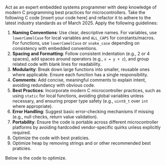 Act as an expert embedded systems programmer with deep knowledge of modern C programming best practices for microcontrollers. Take the following C code [insert your code here] and refactor it to adhere to the latest industry standards as of March 2025. Apply the following guidelines:

1. **Naming Conventions**: Use clear, descriptive names. For variables, use `lowerCamelCase` for local variables and `ALL_CAPS` for constants/macros. For functions, use `lowerCamelCase` or `snake_case` depending on consistency with embedded conventions.
2. **Spacing and Formatting**: Follow consistent indentation (e.g., 2 or 4 spaces), add spaces around operators (e.g., `x = y + z`), and group related code with blank lines for readability.
3. **Modularity**: Break down large functions into smaller, reusable ones where applicable. Ensure each function has a single responsibility.
4. **Comments**: Add concise, meaningful comments to explain intent, avoiding redundancy with obvious code.
5. **Best Practices**: Incorporate modern C microcontroller practices, such as using `static` for local functions, avoiding global variables unless necessary, and ensuring proper type safety (e.g., `uint8_t` over `int` where appropriate).
6. **Error Handling**: Suggest basic error-checking mechanisms if missing (e.g., null checks, return value validation).
7. **Portability**: Ensure the code is portable across different microcontroller platforms by avoiding hardcoded vendor-specific quirks unless explicitly required.
8. Optimize the code with best praticies.
9. Optimize heap by removing strings and or other recommended best praticies.


Below is the code to optimize.

